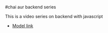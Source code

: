 #chai aur backend series

This is a video series on backend with javascript

- [Model link](https://app.eraser.io/workspace/YtPqZ1VogxGy1jzIDkzj?origin=share)
